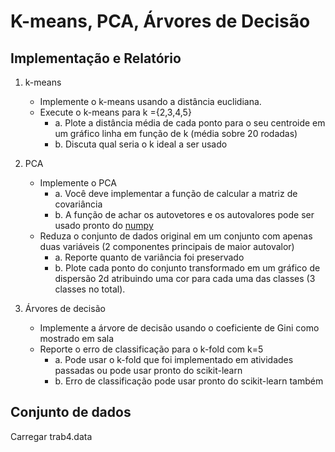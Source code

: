# K-means, PCA, Árvores de Decisão

## Implementação e Relatório

1. k-means
   * Implemente o k-means usando a distância euclidiana.
   * Execute o k-means para k ={2,3,4,5}
     * a. Plote a distância média de cada ponto para o seu centroide em um gráfico linha em função de k (média sobre 20 rodadas)
     * b. Discuta qual seria o k ideal a ser usado
2. PCA
    * Implemente o PCA
        * a. Você deve implementar a função de calcular a matriz de covariância
        * b. A função de achar os autovetores e os autovalores pode ser usado pronto do [numpy](https://numpy.org/doc/stable/reference/generated/numpy.linalg.eig.html)
    * Reduza o conjunto de dados original em um conjunto com apenas duas variáveis (2 componentes principais de maior autovalor)
        * a. Reporte quanto de variância foi preservado
        * b. Plote cada ponto do conjunto transformado em um gráfico de dispersão 2d  atribuindo uma cor para cada uma das classes (3 classes no total).

3. Árvores de decisão
    * Implemente a árvore de decisão usando o coeficiente de Gini como mostrado em sala
    * Reporte o erro de classificação para o k-fold com k=5
        * a. Pode usar o k-fold que foi implementado em atividades passadas ou pode usar pronto do scikit-learn
        * b. Erro de classificação pode usar pronto do scikit-learn também

## Conjunto de dados

Carregar trab4.data
